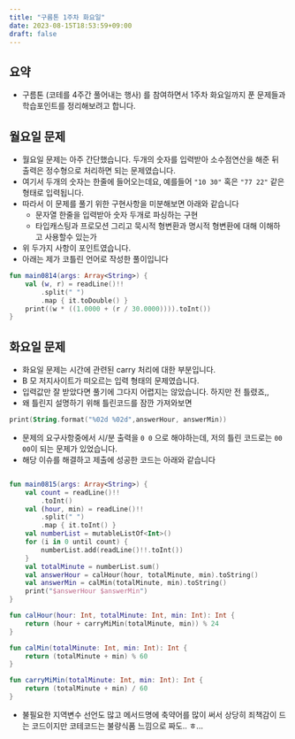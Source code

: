 ```yaml
---
title: "구름톤 1주차 화요일"
date: 2023-08-15T18:53:59+09:00
draft: false
---
```


## 요약

- 구름톤 (코테를 4주간 풀어내는 행사) 를 참여하면서 1주차 화요일까지 푼 문제들과 학습포인트를 정리해보려고 합니다.

## 월요일 문제

- 월요일 문제는 아주 간단했습니다. 두개의 숫자를 입력받아 소수점연산을 해준 뒤 출력은 정수형으로 처리하면 되는 문제였습니다.
- 여기서 두개의 숫자는 한줄에 들어오는데요, 예를들어 `"10 30"` 혹은 `"77 22"` 같은 형태로 입력됩니다.
- 따라서 이 문제를 풀기 위한 구현사항을 미분해보면 아래와 같습니다
  - 문자열 한줄을 입력받아 숫자 두개로 파싱하는 구현
  - 타입캐스팅과 프로모션 그리고 묵시적 형변환과 명시적 형변환에 대해 이해하고 사용할수 있는가
- 위 두가지 사항이 포인트였습니다.
- 아래는 제가 코틀린 언어로 작성한 풀이입니다

```kotlin
fun main0814(args: Array<String>) {
    val (w, r) = readLine()!!
        .split(" ")
        .map { it.toDouble() }
    print((w * ((1.0000 + (r / 30.0000)))).toInt())
}
```

## 화요일 문제

- 화요일 문제는 시간에 관련된 carry 처리에 대한 부분입니다.
- B 모 저지사이트가 떠오르는 입력 형태의 문제였습니다.
- 입력값만 잘 받았다면 풀기에 그다지 어렵지는 않았습니다. 하지만 전 틀렸죠,,
- 왜 틀린지 설명하기 위해 틀린코드를 잠깐 가져와보면

```kotlin
print(String.format("%02d %02d",answerHour, answerMin))
```

- 문제의 요구사항중에서 시/분 출력을 `0 0` 으로 해야하는데, 저의 틀린 코드로는 `00 00`이 되는 문제가 있었습니다.
- 해당 이슈를 해결하고 제출에 성공한 코드는 아래와 같습니다

```kotlin

fun main0815(args: Array<String>) {
    val count = readLine()!!
        .toInt()
    val (hour, min) = readLine()!!
        .split(" ")
        .map { it.toInt() }
    val numberList = mutableListOf<Int>()
    for (i in 0 until count) {
        numberList.add(readLine()!!.toInt())
    }
    val totalMinute = numberList.sum()
    val answerHour = calHour(hour, totalMinute, min).toString()
    val answerMin = calMin(totalMinute, min).toString()
    print("$answerHour $answerMin")
}

fun calHour(hour: Int, totalMinute: Int, min: Int): Int {
    return (hour + carryMiMin(totalMinute, min)) % 24
}

fun calMin(totalMinute: Int, min: Int): Int {
    return (totalMinute + min) % 60
}

fun carryMiMin(totalMinute: Int, min: Int): Int {
    return (totalMinute + min) / 60
}

```

- 불필요한 지역변수 선언도 많고 메서드명에 축약어를 많이 써서 상당히 죄책감이 드는 코드이지만 코테코드는 불량식품 느낌으로 짜도.. ㅎ...
